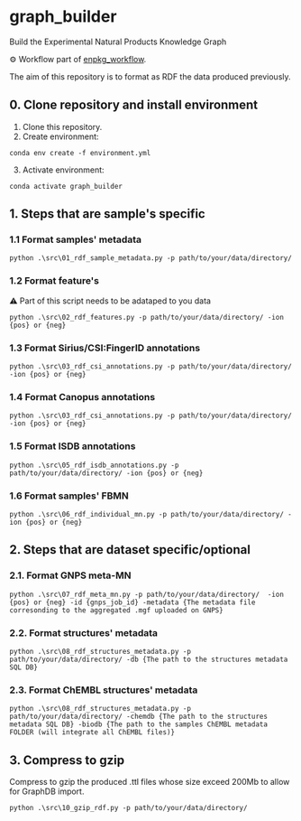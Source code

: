 # graph_builder
Build the Experimental Natural Products Knowledge Graph

⚙️ Workflow part of [enpkg_workflow](https://github.com/enpkg/enpkg_workflow).

The aim of this repository is to format as RDF the data produced previously. 
## 0. Clone repository and install environment

1. Clone this repository.
2. Create environment: 
```console 
conda env create -f environment.yml
```
3. Activate environment:  
```console 
conda activate graph_builder
```

## 1. Steps that are sample's specific

### 1.1 Format samples' metadata

```console
python .\src\01_rdf_sample_metadata.py -p path/to/your/data/directory/
```

### 1.2 Format feature's
:warning: Part of this script needs to be adataped to you data
```console
python .\src\02_rdf_features.py -p path/to/your/data/directory/ -ion {pos} or {neg}
```

### 1.3 Format Sirius/CSI:FingerID annotations

```console
python .\src\03_rdf_csi_annotations.py -p path/to/your/data/directory/ -ion {pos} or {neg}
```


### 1.4 Format Canopus annotations

```console
python .\src\03_rdf_csi_annotations.py -p path/to/your/data/directory/ -ion {pos} or {neg}
```


### 1.5 Format ISDB annotations

```console
python .\src\05_rdf_isdb_annotations.py -p path/to/your/data/directory/ -ion {pos} or {neg}
```

### 1.6 Format samples' FBMN

```console
python .\src\06_rdf_individual_mn.py -p path/to/your/data/directory/ -ion {pos} or {neg}
```

## 2. Steps that are dataset specific/optional

### 2.1. Format GNPS meta-MN

```console
python .\src\07_rdf_meta_mn.py -p path/to/your/data/directory/  -ion {pos} or {neg} -id {gnps_job_id} -metadata {The metadata file corresonding to the aggregated .mgf uploaded on GNPS}
```

### 2.2. Format structures' metadata

```console
python .\src\08_rdf_structures_metadata.py -p path/to/your/data/directory/ -db {The path to the structures metadata SQL DB}
```

### 2.3. Format ChEMBL structures' metadata

```console
python .\src\08_rdf_structures_metadata.py -p path/to/your/data/directory/ -chemdb {The path to the structures metadata SQL DB} -biodb {The path to the samples ChEMBL metadata FOLDER (will integrate all ChEMBL files)}
```
## 3. Compress to gzip
Compress to gzip the produced .ttl files whose size exceed 200Mb to allow for GraphDB import.
```console
python .\src\10_gzip_rdf.py -p path/to/your/data/directory/
```

